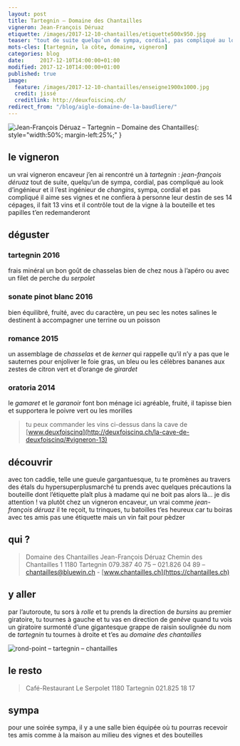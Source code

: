 ```yaml
---
layout: post
title: Tartegnin — Domaine des Chantailles
vigneron: Jean-François Déruaz
etiquette: /images/2017-12-10-chantailles/etiquette500x950.jpg
teaser: "tout de suite quelqu’un de sympa, cordial, pas compliqué au look d’ingénieur et il l’est ingénieur de *changins*, sympa, cordial et pas compliqué"
mots-cles: [tartegnin, la côte, domaine, vigneron]
categories: blog
date:     2017-12-10T14:00:00+01:00
modified: 2017-12-10T14:00:00+01:00
published: true
image:
  feature: /images/2017-12-10-chantailles/enseigne1900x1000.jpg
  credit: jissé
  creditlink: http://deuxfoiscinq.ch/
redirect_from: "/blog/aigle-domaine-de-la-baudliere/"
---
```


![Jean-François Déruaz – Tartegnin – Domaine des Chantailles][i1]{: style="width:50%; margin-left:25%;" }

[i1]: ../../images/2017-12-10-chantailles/vigneron1000x1800.jpg

## le vigneron
un vrai vigneron encaveur j’en ai rencontré un à *tartegnin* : *jean-françois déruaz*
tout de suite, quelqu’un de sympa, cordial, pas compliqué au look d’ingénieur
et il l’est ingénieur de *changins*, sympa, cordial et pas compliqué
il aime ses vignes et ne confiera à personne leur destin
de ses 14 cépages, il fait 13 vins et il contrôle tout de la vigne à la bouteille et tes papilles t’en redemanderont

## déguster
### tartegnin 2016
frais minéral un bon goût de chasselas bien de chez nous
à l’apéro ou avec un filet de perche du *serpolet*

### sonate pinot blanc 2016
bien équilibré, fruité, avec du caractère, un peu sec
les notes salines le destinent à accompagner une terrine ou un poisson

### romance 2015
un assemblage de *chasselas* et de *kerner* qui rappelle qu’il n’y a pas que le sauternes pour enjoliver le foie gras, un bleu ou les célèbres bananes aux zestes de citron vert et d’orange de *girardet*

### oratoria 2014
le *gamaret* et le *garanoir* font bon ménage ici
agréable, fruité, il tapisse bien et supportera le poivre vert ou les morilles

> tu peux commander les vins ci-dessus dans la cave de [www.deuxfoiscinq](http://deuxfoiscinq.ch/la-cave-de-deuxfoiscinq/#vigneron-13)

## découvrir
avec ton caddie, telle une gueule gargantuesque, tu te promènes au travers des étals du hypersuperplusmarché
tu prends avec quelques précautions la bouteille dont l’étiquette plaît plus à madame qui ne boit pas
alors là… je dis attention !
va plutôt chez un vigneron encaveur, un vrai comme *jean-françois déruaz*
il te reçoit, tu trinques, tu batoilles
t’es heureux car tu boiras avec tes amis pas une étiquette mais un vin fait pour pèdzer

## qui ?
> Domaine des Chantailles
> Jean-François Déruaz
> Chemin des Chantailles 1
> 1180 Tartegnin
> 079.387 40 75 – 021.826 04 89 – [chantailles@bluewin.ch](mailto:chantailles@bluewin.ch) - [www.chantailles.ch](https://chantailles.ch)

## y aller
par l’autoroute, tu sors à *rolle* et tu prends la direction de *bursins*
au premier giratoire, tu tournes à gauche et tu vas en direction de *genève*
quand tu vois un giratoire surmonté d’une gigantesque grappe de raisin soulignée du nom de *tartegnin* tu tournes à droite et t’es au *domaine des chantailles*

![rond-point – tartegnin – chantailles][i2]

[i2]: ../../images/2017-12-10-chantailles/tartegnin1900x1000.jpg

## le resto
> Café-Restaurant Le Serpolet
> 1180 Tartegnin
> 021.825 18 17

## sympa
pour une soirée sympa, il y a une salle bien équipée où tu pourras recevoir tes amis comme à la maison au milieu des vignes et des bouteilles
